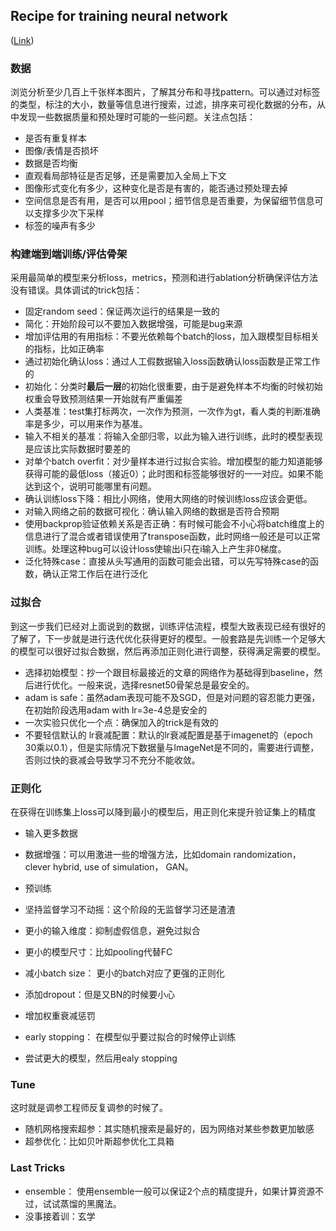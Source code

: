 ## Recipe for training neural network

([Link](https://karpathy.github.io/2019/04/25/recipe/))

### 数据

浏览分析至少几百上千张样本图片，了解其分布和寻找pattern。可以通过对标签的类型，标注的大小，数量等信息进行搜索，过滤，排序来可视化数据的分布，从中发现一些数据质量和预处理时可能的一些问题。关注点包括：

- 是否有重复样本
- 图像/表情是否损坏
- 数据是否均衡
- 直观看局部特征是否足够，还是需要加入全局上下文
- 图像形式变化有多少，这种变化是否是有害的，能否通过预处理去掉
- 空间信息是否有用，是否可以用pool；细节信息是否重要，为保留细节信息可以支撑多少次下采样
- 标签的噪声有多少



### 构建端到端训练/评估骨架

采用最简单的模型来分析loss，metrics，预测和进行ablation分析确保评估方法没有错误。具体调试的trick包括：

- 固定random seed：保证两次运行的结果是一致的
- 简化：开始阶段可以不要加入数据增强，可能是bug来源
- 增加评估用的有用指标：不要光依赖每个batch的loss，加入跟模型目标相关的指标，比如正确率
- 通过初始化确认loss：通过人工假数据输入loss函数确认loss函数是正常工作的
- 初始化：分类时**最后一层**的初始化很重要，由于是避免样本不均衡的时候初始权重会导致预测结果一开始就有严重偏差
- 人类基准：test集打标两次，一次作为预测，一次作为gt，看人类的判断准确率是多少，可以用来作为基准。
- 输入不相关的基准：将输入全部归零，以此为输入进行训练，此时的模型表现是应该比实际数据时要差的
- 对单个batch overfit：对少量样本进行过拟合实验。增加模型的能力知道能够获得可能的最低loss（接近0）；此时图和标签能够很好的一一对应。如果不能达到这个，说明可能哪里有问题。
- 确认训练loss下降：相比小网络，使用大网络的时候训练loss应该会更低。
- 对输入网络之前的数据可视化：确认输入网络的数据是否符合预期
- 使用backprop验证依赖关系是否正确：有时候可能会不小心将batch维度上的信息进行了混合或者错误使用了transpose函数，此时网络一般还是可以正常训练。处理这种bug可以设计loss使输出i只在i输入上产生非0梯度。
- 泛化特殊case：直接从头写通用的函数可能会出错，可以先写特殊case的函数，确认正常工作后在进行泛化



### 过拟合

到这一步我们已经对上面说到的数据，训练评估流程，模型大致表现已经有很好的了解了，下一步就是进行迭代优化获得更好的模型。一般套路是先训练一个足够大的模型可以很好过拟合数据，然后再添加正则化进行调整，获得满足需要的模型。

- 选择初始模型：抄一个跟目标最接近的文章的网络作为基础得到baseline，然后进行优化。一般来说，选择resnet50骨架总是最安全的。
- adam is safe：虽然adam表现可能不及SGD，但是对问题的容忍能力更强，在初始阶段选用adam with lr=3e-4总是安全的
- 一次实验只优化一个点：确保加入的trick是有效的
- 不要轻信默认的 lr衰减配置：默认的lr衰减配置是基于imagenet的（epoch 30乘以0.1），但是实际情况下数据量与ImageNet是不同的，需要进行调整，否则过快的衰减会导致学习不充分不能收敛。



### 正则化

在获得在训练集上loss可以降到最小的模型后，用正则化来提升验证集上的精度

- 输入更多数据

- 数据增强：可以用激进一些的增强方法，比如domain randomization， clever hybrid, use of simulation， GAN。

- 预训练

- 坚持监督学习不动摇：这个阶段的无监督学习还是渣渣

- 更小的输入维度：抑制虚假信息，避免过拟合

- 更小的模型尺寸：比如pooling代替FC

- 减小batch size： 更小的batch对应了更强的正则化

- 添加dropout：但是又BN的时候要小心

- 增加权重衰减惩罚

- early stopping： 在模型似乎要过拟合的时候停止训练

- 尝试更大的模型，然后用ealy stopping

  

### Tune

这时就是调参工程师反复调参的时候了。

- 随机网格搜索超参：其实随机搜索是最好的，因为网络对某些参数更加敏感
- 超参优化：比如贝叶斯超参优化工具箱



### Last Tricks

- ensemble： 使用ensemble一般可以保证2个点的精度提升，如果计算资源不过，试试蒸馏的黑魔法。
- 没事接着训：玄学



  